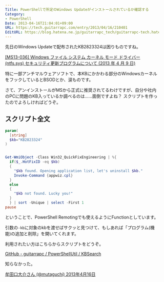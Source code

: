 ```yaml
---
Title: PowerShellで所定のWindows Updateがインストールされているか確認する
Category:
- PowerShell
Date: 2013-04-16T21:04:01+09:00
URL: https://tech.guitarrapc.com/entry/2013/04/16/210401
EditURL: https://blog.hatena.ne.jp/guitarrapc_tech/guitarrapc-tech.hatenablog.com/atom/entry/6802418398340681807
---
```


<!--
Date: 2013-04-16T21:04:01+09:00
URL: https://tech.guitarrapc.com/entry/2013/04/16/210401
-->

先日のWindows Updateで配布されたKB2823324は困りものですね。

[[MS13-036] Windows ファイル システム カーネル モード ドライバー (ntfs.sys) セキュリティ更新プログラムについて (2013 年 4 月 9 日)](http://support.microsoft.com/kb/2823324/ja)

特に一部アンチマルウェアソフトで、本KBにかかわる部分のWindowsカーネルをフックしているとBSODとか、涙ものです。

さて、アンインストールがMSから正式に推奨されてるわけですが、自分や社内のPCに問題のKB入っているか調べるのは……面倒ですよね？
スクリプトを作ったのでよろしければどうぞ。

## スクリプト全文

```ps1
param(
  [string]
  $kb="KB2823324"
)


Get-WmiObject -Class Win32_QuickFixEngineering | %{
  if($_.HotFixID -eq $kb)
  {
    "$kb found. Opening application list, let's uninstall $kb."
    Invoke-Command {appwiz.cpl}
  }
  else
  {
    "$kb not found. Lucky you!"
  }
  } | sort -Unique | select -First 1
pause
```


ということで、PowerShell Remotingでも使えるようにFunctionとしています。

引数の`-kb`に対象のkbを渡せばサクッと見つけて、もしあれば「プログラム(機能)の追加と削除」を開いてくれます。

利用されたい方はこちらからスクリプトをどうぞ。

[GitHub - guitarrapc / PowerShellUtil / KBSearch ](https://github.com/guitarrapc/PowerShellUtil/tree/master/KBSearch)

知らなかった。

[牟田口大介さん (@mutaguchi) 2013年4月16日](https://twitter.com/mutaguchi/status/324279119875547137)

